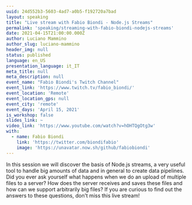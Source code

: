 ```yaml
---
uuid: 24d552b3-5603-4ad7-a0b5-f192720a7bad
layout: speaking
title: "Live stream with Fabio Biondi - Node.js Streams"
permalink: 'speaking/streaming-with-fabio-biondi-nodejs-streams'
date: 2021-04-15T21:00:00.000Z
author: Luciano Mammino
author_slug: luciano-mammino
header_img: null
status: published
language: en_US
presentation_language: it_IT
meta_title: null
meta_description: null
event_name: "Fabio Biondi's Twitch Channel"
event_link: 'https://www.twitch.tv/fabio_biondi/'
event_location: 'Remote'
event_location_gps: null
event_city: 'remote'
event_days: 'April 15, 2021'
is_workshop: false
slides_link: ~
video_link: 'https://www.youtube.com/watch?v=hOHTQgOtg3w'
with:
  - name: Fabio Biondi
    link: 'https://twitter.com/biondifabio'
    image: 'https://unavatar.now.sh/github/fabiobiondi'
---
```


In this session we will discover the basis of Node.js streams, a very useful tool to handle big amounts of data and in general to create data pipelines. Did you ever ask yourself what happens when we do an upload of multiple files to a server? How does the server receives and saves these files and how can we support arbitrarily big files? If you are curious to find out the answers to these questions, don't miss this live stream!

